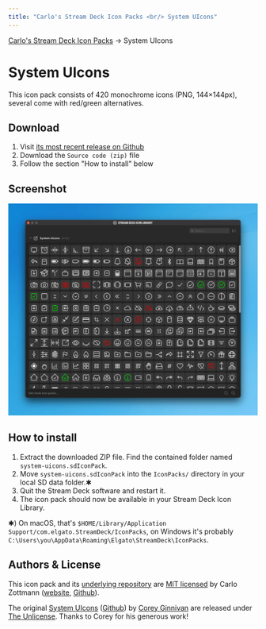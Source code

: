 ```yaml
---
title: "Carlo's Stream Deck Icon Packs <br/> System UIcons"
---
```


<nav>
  <a href="/">Carlo's Stream Deck Icon Packs</a> → System UIcons
</nav>

# System UIcons

This icon pack consists of 420 monochrome icons (PNG, 144×144px), several come
with red/green alternatives.

## Download

1. Visit [its most recent release on Github](https://github.com/carlo/streamdeck-iconpack-system-uicons/releases/latest)
1. Download the `Source code (zip)` file
1. Follow the section "How to install" below

## Screenshot

![Screenshot of the Stream Deck Icon Library](./img/screenshot-system-uicons.png)

## How to install

1. Extract the downloaded ZIP file. Find the contained folder named `system-uicons.sdIconPack`.
2. Move `system-uicons.sdIconPack` into the `IconPacks/` directory in your local SD data folder.✱
3. Quit the Stream Deck software and restart it.
4. The icon pack should now be available in your Stream Deck Icon Library.

✱) On macOS, that's `$HOME/Library/Application Support/com.elgato.StreamDeck/IconPacks`,
on Windows it's probably `C:\Users\you\AppData\Roaming\Elgato\StreamDeck\IconPacks`.

## Authors & License

This icon pack and its [underlying repository](https://github.com/carlo/streamdeck-iconpack-system-uicons)
are [MIT licensed](https://github.com/carlo/streamdeck-iconpack-system-uicons/blob/main/system-uicons.sdIconPack/LICENSE.md)
by Carlo Zottmann ([website](https://zottmann.org),
[Github](https://github.com/carlo)).

The original [System UIcons](https://systemuicons.com/)
([Github](https://github.com/CoreyGinnivan/system-uicons)) by
[Corey Ginnivan](https://corey.ginnivan.net/) are released under
[The Unlicense](https://github.com/CoreyGinnivan/system-uicons/blob/master/LICENSE).
Thanks to Corey for his generous work!
